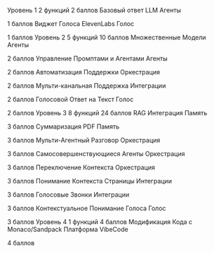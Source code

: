 Уровень 1
2 функций
2 баллов
Базовый ответ LLM
Агенты

1 баллов
Виджет Голоса ElevenLabs
Голос

1 баллов
Уровень 2
5 функций
10 баллов
Множественные Модели
Агенты

2 баллов
Управление Промптами и Агентами
Агенты

2 баллов
Автоматизация Поддержки
Оркестрация

2 баллов
Мульти-канальная Поддержка
Интеграции

2 баллов
Голосовой Ответ на Текст
Голос

2 баллов
Уровень 3
8 функций
24 баллов
RAG Интеграция
Память

3 баллов
Суммаризация PDF
Память

3 баллов
Мульти-Агентный Разговор
Оркестрация

3 баллов
Самосовершенствующиеся Агенты
Оркестрация

3 баллов
Переключение Контекста
Оркестрация

3 баллов
Понимание Контекста Страницы
Интеграции

3 баллов
Голосовые Звонки
Интеграции

3 баллов
Контекстуальное Понимание Голоса
Голос

3 баллов
Уровень 4
1 функций
4 баллов
Модификация Кода с Monaco/Sandpack
Платформа VibeCode

4 баллов